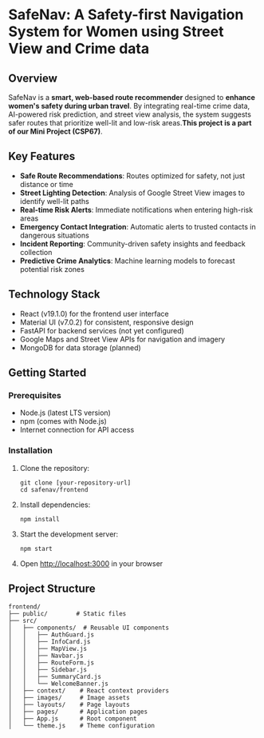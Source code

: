 # SafeNav: A Safety-first Navigation System for Women using Street View and Crime data

## Overview
SafeNav is a **smart, web-based route recommender** designed to **enhance women's safety during urban travel**. By integrating real-time crime data, AI-powered risk prediction, and street view analysis, the system suggests safer routes that prioritize well-lit and low-risk areas.**This project is a part of our Mini Project (CSP67)**.

## Key Features
- **Safe Route Recommendations**: Routes optimized for safety, not just distance or time
- **Street Lighting Detection**: Analysis of Google Street View images to identify well-lit paths
- **Real-time Risk Alerts**: Immediate notifications when entering high-risk areas
- **Emergency Contact Integration**: Automatic alerts to trusted contacts in dangerous situations
- **Incident Reporting**: Community-driven safety insights and feedback collection
- **Predictive Crime Analytics**: Machine learning models to forecast potential risk zones

## Technology Stack
- React (v19.1.0) for the frontend user interface
- Material UI (v7.0.2) for consistent, responsive design
- FastAPI for backend services (not yet configured)
- Google Maps and Street View APIs for navigation and imagery
- MongoDB for data storage (planned)

## Getting Started

### Prerequisites
- Node.js (latest LTS version)
- npm (comes with Node.js)
- Internet connection for API access

### Installation
1. Clone the repository:
   ```
   git clone [your-repository-url]
   cd safenav/frontend
   ```

2. Install dependencies:
   ```
   npm install
   ```

3. Start the development server:
   ```
   npm start
   ```

4. Open [http://localhost:3000](http://localhost:3000) in your browser

## Project Structure
```
frontend/
├── public/        # Static files
├── src/
│   ├── components/  # Reusable UI components
│   │   ├── AuthGuard.js
│   │   ├── InfoCard.js
│   │   ├── MapView.js
│   │   ├── Navbar.js
│   │   ├── RouteForm.js
│   │   ├── Sidebar.js
│   │   ├── SummaryCard.js
│   │   └── WelcomeBanner.js
│   ├── context/    # React context providers
│   ├── images/     # Image assets
│   ├── layouts/    # Page layouts
│   ├── pages/      # Application pages
│   ├── App.js      # Root component
│   └── theme.js    # Theme configuration
```
